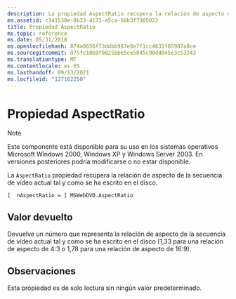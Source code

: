 ```yaml
---
description: La propiedad AspectRatio recupera la relación de aspecto de la secuencia de vídeo actual tal y como se ha escrito en el disco.
ms.assetid: c341538e-0b33-4173-a5ca-56b3f7305022
title: Propiedad AspectRatio
ms.topic: reference
ms.date: 05/31/2018
ms.openlocfilehash: 874a0656f73ddbb987e8e7f1cc4631f85987a8ce
ms.sourcegitcommit: d75fc10b9f0825bbe5ce5045c90d4045e3c53243
ms.translationtype: MT
ms.contentlocale: es-ES
ms.lasthandoff: 09/13/2021
ms.locfileid: "127162250"
---
```

# <a name="aspectratio-property"></a>Propiedad AspectRatio

> [!Note]  
> Este componente está disponible para su uso en los sistemas operativos Microsoft Windows 2000, Windows XP y Windows Server 2003. En versiones posteriores podría modificarse o no estar disponible.

 

La `AspectRatio` propiedad recupera la relación de aspecto de la secuencia de vídeo actual tal y como se ha escrito en el disco.

``` syntax
[  nAspectRatio = ] MSWebDVD.AspectRatio 
```

## <a name="return-value"></a>Valor devuelto

Devuelve un número que representa la relación de aspecto de la secuencia de vídeo actual tal y como se ha escrito en el disco (1,33 para una relación de aspecto de 4:3 o 1,78 para una relación de aspecto de 16:9).

## <a name="remarks"></a>Observaciones

Esta propiedad es de solo lectura sin ningún valor predeterminado.

 

 



